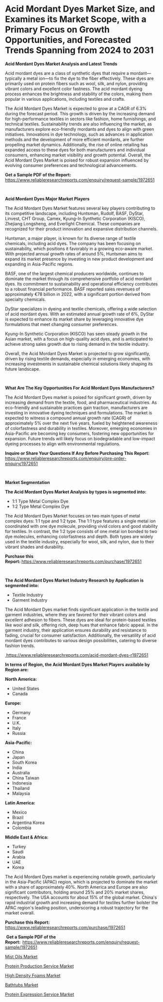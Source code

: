 <p><h1>Acid Mordant Dyes Market Size, and Examines its Market Scope, with a Primary Focus on Growth Opportunities, and Forecasted Trends Spanning from 2024 to 2031</h1></p><p><strong>Acid Mordant Dyes Market Analysis and Latest Trends</strong></p>
<p><p>Acid mordant dyes are a class of synthetic dyes that require a mordant—typically a metal ion—to fix the dye to the fiber effectively. These dyes are primarily used on protein fibers such as wool, silk, and nylon, providing vibrant colors and excellent color fastness. The acid mordant dyeing process enhances the brightness and stability of the colors, making them popular in various applications, including textiles and crafts.</p><p>The Acid Mordant Dyes Market is expected to grow at a CAGR of 6.3% during the forecast period. This growth is driven by the increasing demand for high-performance textiles in sectors like fashion, home furnishings, and technical textiles. Sustainability trends are also influencing the market, as manufacturers explore eco-friendly mordants and dyes to align with green initiatives. Innovations in dye technology, such as advances in application methods and the development of more efficient mordants, are further propelling market dynamics. Additionally, the rise of online retailing has expanded access to these dyes for both manufacturers and individual consumers, enhancing market visibility and growth potential. Overall, the Acid Mordant Dyes Market is poised for robust expansion influenced by evolving consumer preferences and technological advancements.</p></p>
<p><strong>Get a Sample PDF of the Report:&nbsp;</strong> <a href="https://www.reliableresearchreports.com/enquiry/request-sample/1972651?utm_campaign=37&utm_medium=2&utm_source=Github&utm_content=ia&utm_term=14112024&utm_id=acid-mordant-dyes">https://www.reliableresearchreports.com/enquiry/request-sample/1972651</a></p>
<p>&nbsp;</p>
<p><strong>Acid Mordant Dyes Major Market Players</strong></p>
<p><p>The Acid Mordant Dyes Market features several key players contributing to its competitive landscape, including Huntsman, Rudolf, BASF, DyStar, Linvest, CHT Group, Camex, Kyung-In Synthetic Corporation (KISCO), Zhejiang Longsheng, and Everlight Chemical. These companies are recognized for their product innovation and expansive distribution channels.</p><p>Huntsman, a major player, is known for its diverse range of textile chemicals, including acid dyes. The company has been focusing on sustainability, which positions it favorably in a growing eco-aware market. With projected annual growth rates of around 5%, Huntsman aims to expand its market presence by investing in new product development and expanding in Asia-Pacific regions.</p><p>BASF, one of the largest chemical producers worldwide, continues to dominate the market through its comprehensive portfolio of acid mordant dyes. Its commitment to sustainability and operational efficiency contributes to a robust financial performance. BASF reported sales revenues of approximately €78 billion in 2022, with a significant portion derived from specialty chemicals.</p><p>DyStar specializes in dyeing and textile chemicals, offering a wide selection of acid mordant dyes. With an estimated annual growth rate of 6%, DyStar is expected to enhance its market share by leveraging innovative dye formulations that meet changing consumer preferences.</p><p>Kyung-In Synthetic Corporation (KISCO) has seen steady growth in the Asian market, with a focus on high-quality acid dyes, and is anticipated to achieve strong sales growth due to rising demand in the textile industry.</p><p>Overall, the Acid Mordant Dyes Market is projected to grow significantly, driven by rising textile demands, especially in emerging economies, with increasing investments in sustainable chemical solutions likely shaping its future landscape.</p></p>
<p>&nbsp;</p>
<p><strong>What Are The Key Opportunities For Acid Mordant Dyes Manufacturers?</strong></p>
<p><p>The Acid Mordant Dyes market is poised for significant growth, driven by increasing demand from the textile, food, and pharmaceutical industries. As eco-friendly and sustainable practices gain traction, manufacturers are investing in innovative dyeing techniques and formulations. The market is expected to witness a compound annual growth rate (CAGR) of approximately 5% over the next five years, fueled by heightened awareness of colorfastness and durability in textiles. Moreover, emerging economies in Asia-Pacific are becoming key consumers, fostering new opportunities for expansion. Future trends will likely focus on biodegradable and low-impact dyeing processes to align with environmental regulations.</p></p>
<p><strong>Inquire or Share Your Questions If Any Before Purchasing This Report:</strong> <a href="https://www.reliableresearchreports.com/enquiry/pre-order-enquiry/1972651?utm_campaign=37&utm_medium=2&utm_source=Github&utm_content=ia&utm_term=14112024&utm_id=acid-mordant-dyes">https://www.reliableresearchreports.com/enquiry/pre-order-enquiry/1972651</a></p>
<p>&nbsp;</p>
<p><strong>Market Segmentation</strong></p>
<p><strong>The Acid Mordant Dyes Market Analysis by types is segmented into:</strong></p>
<p><ul><li>1:1 Type Metal Complex Dye</li><li>1:2 Type Metal Complex Dye</li></ul></p>
<p><p>The Acid Mordant Dyes Market focuses on two main types of metal complex dyes: 1:1 type and 1:2 type. The 1:1 type features a single metal ion coordinated with one dye molecule, providing vivid colors and good stability for textiles. In contrast, the 1:2 type consists of one metal ion bonded to two dye molecules, enhancing colorfastness and depth. Both types are widely used in the textile industry, especially for wool, silk, and nylon, due to their vibrant shades and durability.</p></p>
<p><strong>Purchase this Report:&nbsp;</strong><a href="https://www.reliableresearchreports.com/purchase/1972651?utm_campaign=37&utm_medium=2&utm_source=Github&utm_content=ia&utm_term=14112024&utm_id=acid-mordant-dyes">https://www.reliableresearchreports.com/purchase/1972651</a></p>
<p>&nbsp;</p>
<p><strong>The Acid Mordant Dyes Market Industry Research by Application is segmented into:</strong></p>
<p><ul><li>Textile Industry</li><li>Garment Industry</li></ul></p>
<p><p>The Acid Mordant Dyes market finds significant application in the textile and garment industries, where they are favored for their vibrant colors and excellent adhesion to fibers. These dyes are ideal for protein-based textiles like wool and silk, offering rich, deep hues that enhance fabric appeal. In the garment industry, their application ensures durability and resistance to fading, crucial for consumer satisfaction. Additionally, the versatility of acid mordant dyes contributes to various design possibilities, catering to diverse fashion trends.</p></p>
<p><a href="https://www.reliableresearchreports.com/acid-mordant-dyes-r1972651?utm_campaign=37&utm_medium=2&utm_source=Github&utm_content=ia&utm_term=14112024&utm_id=acid-mordant-dyes">&nbsp;https://www.reliableresearchreports.com/acid-mordant-dyes-r1972651</a></p>
<p><strong>In terms of Region, the Acid Mordant Dyes Market Players available by Region are:</strong></p>
<p>
    <p> <strong> North America: </strong>
        <ul>
            <li>United States</li>
            <li>Canada</li>
        </ul>
        </p> 
    <p> <strong> Europe: </strong>
        <ul>
            <li>Germany</li>
            <li>France</li>
            <li>U.K.</li>
            <li>Italy</li>
            <li>Russia</li>
        </ul>
        </p> 
    <p> <strong> Asia-Pacific: </strong>
        <ul>
            <li>China</li>
            <li>Japan</li>
            <li>South Korea</li>
            <li>India</li>
            <li>Australia</li>
            <li>China Taiwan</li>
            <li>Indonesia</li>
            <li>Thailand</li>
            <li>Malaysia</li>
        </ul>
        </p> 
    <p> <strong> Latin America: </strong>
        <ul>
            <li>Mexico</li>
            <li>Brazil</li>
            <li>Argentina Korea</li>
            <li>Colombia</li>
        </ul>
        </p> 
    <p> <strong> Middle East & Africa: </strong>
        <ul>
            <li>Turkey</li>
            <li>Saudi</li>
            <li>Arabia</li>
            <li>UAE</li>
            <li>Korea</li>
        </ul>
    </p>
    </p>
<p><p>The Acid Mordant Dyes market is experiencing notable growth, particularly in the Asia-Pacific (APAC) region, which is projected to dominate the market with a share of approximately 40%. North America and Europe are also significant contributors, holding around 25% and 20% market shares, respectively. The USA accounts for about 15% of the global market. China's rapid industrial growth and increasing demand for textiles further bolster the APAC region's leading position, underscoring a robust trajectory for the market overall.</p></p>
<p><strong>Purchase this Report: </strong><a href="https://www.reliableresearchreports.com/purchase/1972651?utm_campaign=37&utm_medium=2&utm_source=Github&utm_content=ia&utm_term=14112024&utm_id=acid-mordant-dyes">https://www.reliableresearchreports.com/purchase/1972651</a></p>
<p>&nbsp;<strong>Get a Sample PDF of the Report:&nbsp;&nbsp;</strong><a href="https://www.reliableresearchreports.com/enquiry/request-sample/1972651?utm_campaign=37&utm_medium=2&utm_source=Github&utm_content=ia&utm_term=14112024&utm_id=acid-mordant-dyes">https://www.reliableresearchreports.com/enquiry/request-sample/1972651</a></p>
<p><strong></strong></p>
<p><p><a href="https://github.com/wwwkeltoum/Market-Research-Report-List-5/blob/main/mist-oils-market.md?utm_campaign=37&utm_medium=2&utm_source=Github&utm_content=ia&utm_term=14112024&utm_id=acid-mordant-dyes">Mist Oils Market</a></p><p><a href="https://issuu.com/reportprime-2/docs/protein-production-service-market-s_c6eacdea6de2ce?utm_campaign=37&utm_medium=2&utm_source=Github&utm_content=ia&utm_term=14112024&utm_id=acid-mordant-dyes">Protein Production Service Market</a></p><p><a href="https://github.com/joannesouthgate/Market-Research-Report-List-5/blob/main/high-density-foams-market.md?utm_campaign=37&utm_medium=2&utm_source=Github&utm_content=ia&utm_term=14112024&utm_id=acid-mordant-dyes">High Density Foams Market</a></p><p><a href="https://www.linkedin.com/pulse/comprehensive-bathtubs-market-report-segmentation-type-application-akuoc?utm_campaign=37&utm_medium=2&utm_source=Github&utm_content=ia&utm_term=14112024&utm_id=acid-mordant-dyes">Bathtubs Market</a></p><p><a href="https://issuu.com/reportprime-2/docs/protein-expression-service-market-s_6b57a245c05c44?utm_campaign=37&utm_medium=2&utm_source=Github&utm_content=ia&utm_term=14112024&utm_id=acid-mordant-dyes">Protein Expression Service Market</a></p></p>